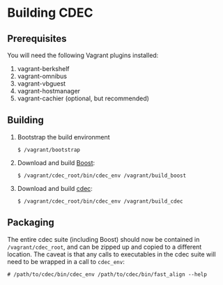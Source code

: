 # Building CDEC

## Prerequisites

You will need the following Vagrant plugins installed:

1.  vagrant-berkshelf
2.  vagrant-omnibus
3.  vagrant-vbguest
4.  vagrant-hostmanager
5.  vagrant-cachier (optional, but recommended)

## Building

1.  Bootstrap the build environment

    ```shell
	$ /vagrant/bootstrap
	```

2.  Download and build [Boost](http://www.boost.org/):

    ```shell
    $ /vagrant/cdec_root/bin/cdec_env /vagrant/build_boost
    ```

3.  Download and build [cdec](http://www.cdec-decoder.org/):

    ```shell
    $ /vagrant/cdec_root/bin/cdec_env /vagrant/build_cdec
    ```

## Packaging

The entire cdec suite (including Boost) should now be contained in
`/vagrant/cdec_root`, and can be zipped up and copied to a different
location.  The caveat is that any calls to executables in the cdec
suite will need to be wrapped in a call to `cdec_env`:

```shell
# /path/to/cdec/bin/cdec_env /path/to/cdec/bin/fast_align --help
```

